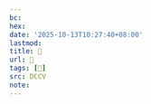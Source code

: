 ```yaml
---
bc:
hex:
date: '2025-10-13T10:27:40+08:00'
lastmod:
title: 􄷰
url: 􄷰
tags: [𧓬]
src: DCCV
note:
---
```

